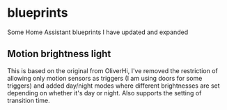 # blueprints
Some Home Assistant blueprints I have updated and expanded

## Motion brightness light
This is based on the original from OliverHi, I've removed the restriction of allowing only motion sensors as triggers (I am using doors for some triggers) and added day/night modes where different brightnesses are set depending on whether it's day or night.  Also supports the setting of transition time.
